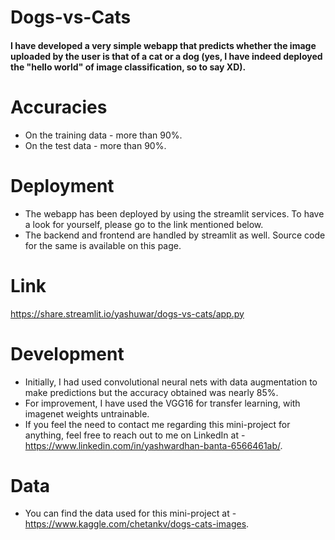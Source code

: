 # Dogs-vs-Cats
#### I have developed a very simple webapp that predicts whether the image uploaded by the user is that of a cat or a dog (yes, I have indeed deployed the "hello world" of image classification, so to say XD).

# Accuracies
* On the training data - more than 90%.
* On the test data - more than 90%.

# Deployment
* The webapp has been deployed by using the streamlit services. To have a look for yourself, please go to the link mentioned below.
* The backend and frontend are handled by streamlit as well. Source code for the same is available on this page.

# Link
https://share.streamlit.io/yashuwar/dogs-vs-cats/app.py

# Development
* Initially, I had used convolutional neural nets with data augmentation to make predictions but the accuracy obtained was nearly 85%.
* For improvement, I have used the VGG16 for transfer learning, with imagenet weights untrainable.
* If you feel the need to contact me regarding this mini-project for anything, feel free to reach out to me on LinkedIn at - https://www.linkedin.com/in/yashwardhan-banta-6566461ab/.

# Data
* You can find the data used for this mini-project at - https://www.kaggle.com/chetankv/dogs-cats-images.

